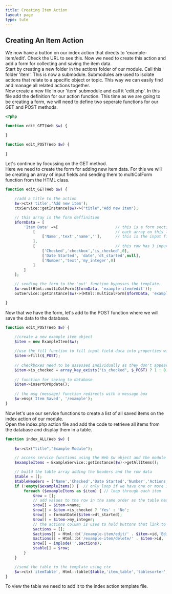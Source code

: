 ```yaml
---
title: Creating Item Action
layout: page
type: tute
---
```



## Creating An Item Action

We now have a button on our index action that directs to 'example-item/edit'. Check the URL to see this. Now we need to create this action and add a form for collecting and saving the item data. <br />
Start by creating a new folder in the actions folder of our module. Call this folder 'item'. This is now a submodule. Submodules are used to isolate actions that relate to a specific object or topic. This way we can easily find and manage all related actions together. <br />
Now create a new file in our 'item' submodule and call it 'edit.php'. In this file add the definition for our action function. This time as we are going to be creating a form, we will need to define two seperate functions for our GET and POST methods. 
```php
<?php

function edit_GET(Web $w) {

}

function edit_POST(Web $w) {
    
}
```
Let's continue by focussing on the GET method. <br />
Here we need to create the form for adding new item data. For this we will be creating an array of input fields and sending them to multiColForm function from the HTML class. 
```php 
function edit_GET(Web $w) {

    //add a title to the action
    $w->ctx('title','Add new item');
    ctxService::getInstance($w)->("title","Add new item");

    // this array is the form deffinition
    $formData = [
        'Item Data' =>[                         // this is a form section title
            [                                   // each array on this level represents a row on the form. This row has only a single input.
                ['Name','text','name',''],      // this is the input field definition. [Label, type, name, value]
            ],
            [                                   // this row has 3 input fields.
                ['Checked','checkbox','is_checked',0],
                ['Date Started', 'date','dt_started',null],
                ['Number','text','my_integer',0]
            ]
        ]
    ];

    // sending the form to the 'out' function bypasses the template. 
    $w->out(Html::multiColForm($formData, 'example-item/edit')); 
    outService::getInstance($w)->(Html::multiColForm($formData, 'example-item/edit'));

}
```
Now that we have the form, let's add to the POST function where we will save the data to the database.
```php
function edit_POST(Web $w) {

    //create a new example item object
    $item = new ExampleItem($w);
    
    //use the fill function to fill input field data into properties with matching names
    $item->fill($_POST);
    
    // checkboxes need to be assessed individually as they don't appear in the $_POST array if unchecked
    $item->is_checked = array_key_exists("is_checked", $_POST) ? 1 : 0;
    
    // function for saving to database
    $item->insertOrUpdate();
    
    // the msg (message) function redirects with a message box
    $w->msg('Item Saved', '/example');
}
```
Now let's use our service functions to create a list of all saved items on the index action of our module.<br />
Open the index.php action file and add the code to retrieve all items from the database and display them in a table.
```php
function index_ALL(Web $w) {
    
    $w->ctx("title","Example Module");

    // access service functions using the Web $w object and the module name
    $exampleItems = ExampleService::getInstance($w)->getAllItems();

    // build the table array adding the headers and the row data
    $table = [];
    $tableHeaders = ['Name','Checked','Date Started','Number','Actions'];
    if (!empty($exampleItems)) {  // only loop if we have one or more items
        foreach ($exampleItems as $item) { // loop through each item
            $row = [];
            // add values to the row in the same order as the table headers
            $row[] = $item->name;
            $row[] = $item->is_checked ? 'Yes' : 'No';
            $row[] = formatDate($item->dt_started);
            $row[] = $item->my_integer;
            // the actions column is used to hold buttons that link to actions per item. Note the item id is added to the href on these buttons.
            $actions = [];
            $actions[] = Html::b('/example-item/edit/' . $item->id,'Edit Item');
            $actions[] = Html::b('/example-item/delete/' . $item->id, 'Delete', 'Are you sure you want to delete this item?');
            $row[] = implode('',$actions);
            $table[] = $row;
        }
    }

    //send the table to the template using ctx
    $w->ctx('itemTable', Html::table($table,'item_table','tablesorter',$tableHeaders));
}
```
To view the table we need to add it to the index action template file.

